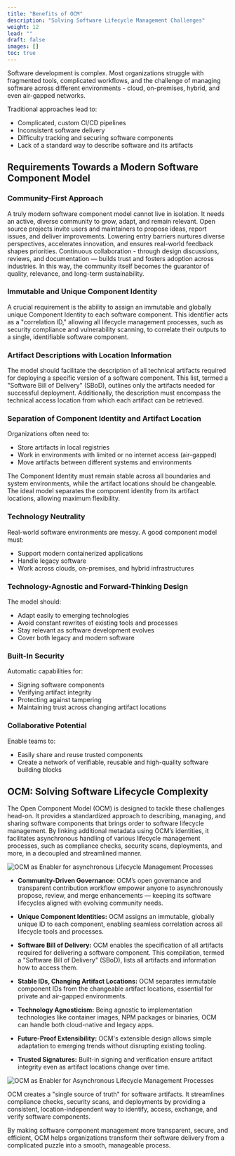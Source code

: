 ```yaml
---
title: "Benefits of OCM"
description: "Solving Software Lifecycle Management Challenges"
weight: 12
lead: ""
draft: false
images: []
toc: true
---
```


Software development is complex. Most organizations struggle with fragmented tools, complicated workflows, and the challenge of managing software across different environments - cloud, on-premises, hybrid, and even air-gapped networks.

Traditional approaches lead to:

- Complicated, custom CI/CD pipelines
- Inconsistent software delivery
- Difficulty tracking and securing software components
- Lack of a standard way to describe software and its artifacts

## Requirements Towards a Modern Software Component Model

### Community-First Approach

A truly modern software component model cannot live in isolation. It needs an active, diverse community to grow, adapt, and remain relevant. Open source projects invite users and maintainers to propose ideas, report issues, and deliver improvements. Lowering entry barriers nurtures diverse perspectives, accelerates innovation, and ensures real-world feedback shapes priorities. Continuous collaboration - through design discussions, reviews, and documentation — builds trust and fosters adoption across industries. In this way, the community itself becomes the guarantor of quality, relevance, and long-term sustainability.

### Immutable and Unique Component Identity

A crucial requirement is the ability to assign an immutable and globally unique Component Identity to each software component. This identifier acts as a "correlation ID," allowing all lifecycle management processes, such as security compliance and vulnerability scanning, to correlate their outputs to a single, identifiable software component.

### Artifact Descriptions with Location Information

The model should facilitate the description of all technical artifacts required for deploying a specific version of a software component. This list, termed a "Software Bill of Delivery" (SBoD), outlines only the artifacts needed for successful deployment. Additionally, the description must encompass the technical access location from which each artifact can be retrieved.

### Separation of Component Identity and Artifact Location

Organizations often need to:

- Store artifacts in local registries
- Work in environments with limited or no internet access (air-gapped)
- Move artifacts between different systems and environments

The Component Identity must remain stable across all boundaries and system environments, while the artifact locations should be changeable. The ideal model separates the component identity from its artifact locations, allowing maximum flexibility.

### Technology Neutrality

Real-world software environments are messy. A good component model must:

- Support modern containerized applications
- Handle legacy software
- Work across clouds, on-premises, and hybrid infrastructures

### Technology-Agnostic and Forward-Thinking Design

The model should:

- Adapt easily to emerging technologies
- Avoid constant rewrites of existing tools and processes
- Stay relevant as software development evolves
- Cover both legacy and modern software

### Built-In Security

Automatic capabilities for:

- Signing software components
- Verifying artifact integrity
- Protecting against tampering
- Maintaining trust across changing artifact locations

### Collaborative Potential

Enable teams to:

- Easily share and reuse trusted components
- Create a network of verifiable, reusable and high-quality software building blocks

## OCM: Solving Software Lifecycle Complexity

The Open Component Model (OCM) is designed to tackle these challenges head-on. It provides a standardized approach to describing, managing, and sharing software components that brings order to software lifecycle management. By linking additional metadata using OCM’s identities, it facilitates asynchronous handling of various lifecycle management processes, such as compliance checks, security scans, deployments, and more, in a decoupled and streamlined manner.

![OCM as Enabler for asynchronous Lifecycle Management Processes](/images/ocm-benefits-lm-processes-with-ocm-bluebg.png)
<br>

- **Community-Driven Governance:** OCM’s open governance and transparent contribution workflow empower anyone to asynchronously propose, review, and merge enhancements — keeping its software lifecycles aligned with evolving community needs.

- **Unique Component Identities:** OCM assigns an immutable, globally unique ID to each component, enabling seamless correlation across all lifecycle tools and processes.

- **Software Bill of Delivery:** OCM enables the specification of all artifacts required for delivering a software component. This compilation, termed a "Software Bill of Delivery" (SBoD), lists all artifacts and information how to access them.

- **Stable IDs, Changing Artifact Locations:** OCM separates immutable component IDs from the changeable artifact locations, essential for private and air-gapped environments.

- **Technology Agnosticism:** Being agnostic to implementation technologies like container images, NPM packages or binaries, OCM can handle both cloud-native and legacy apps.

- **Future-Proof Extensibility:** OCM's extensible design allows simple adaptation to emerging trends without disrupting existing tooling.

- **Trusted Signatures:** Built-in signing and verification ensure artifact integrity even as artifact locations change over time.

![OCM as Enabler for Asynchronous Lifecycle Management Processes](/images/ocm-benefits-lm-processes-with-ocm-bluebg.png)

OCM creates a "single source of truth" for software artifacts. It streamlines compliance checks, security scans, and deployments by providing a consistent, location-independent way to identify, access, exchange, and verify software components.

By making software component management more transparent, secure, and efficient, OCM helps organizations transform their software delivery from a complicated puzzle into a smooth, manageable process.
